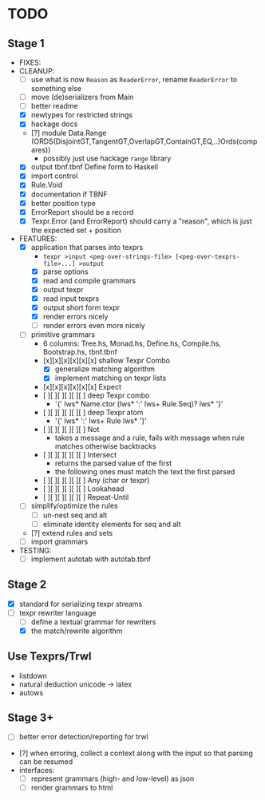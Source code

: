 # TODO

## Stage 1

- FIXES:
- CLEANUP:
  - [ ] use what is now `Reason` as `ReaderError`, rename `ReaderError` to something else
  - [ ] move (de)serializers from Main
  - [ ] better readme
  - [x] newtypes for restricted strings
  - [x] hackage docs
  - [?] module Data.Range (ORDS(DisjointGT,TangentGT,OverlapGT,ContainGT,EQ,..)Ords(compares))
      - possibly just use hackage `range` library
  - [x] output tbnf.tbnf Define form to Haskell
  - [x] import control
  - [x] Rule.Void
  - [x] documentation if TBNF
  - [x] better position type
  - [x] ErrorReport should be a record
  - [x] Texpr.Error (and ErrorReport) should carry a "reason", which is just the expected set + position
- FEATURES:
  - [x] application that parses into texprs
    - `texpr >input <peg-over-strings-file> [<peg-over-texprs-file>...] >output`
    - [x] parse options
    - [x] read and compile grammars
    - [x] output texpr
    - [x] read input texprs
    - [x] output short form texpr
    - [x] render errors nicely
    - [ ] render errors even more nicely
  - [ ] primitive grammars
    - 6 columns: Tree.hs, Monad.hs, Define.hs, Compile.hs, Bootstrap.hs, tbnf.tbnf
    - [x][x][x][x][x][x] shallow Texpr Combo
      - [x] generalize matching algorithm
      - [x] implement matching on texpr lists
    - [x][x][x][x][x][x] Expect
    - [ ][ ][ ][ ][ ][ ] deep Texpr combo
      - '{' lws* Name.ctor (lws* ':' lws+ Rule.Seq)? lws* '}'
    - [ ][ ][ ][ ][ ][ ] deep Texpr atom
      - '{' lws* ':' lws+ Rule lws* '}'
    - [ ][ ][ ][ ][ ][ ] Not
      - takes a message and a rule, fails with message when rule matches
        otherwise backtracks
    - [ ][ ][ ][ ][ ][ ] Intersect
      - returns the parsed value of the first
      - the following ones must match the text the first parsed
    - [ ][ ][ ][ ][ ][ ] Any (char or texpr)
    - [ ][ ][ ][ ][ ][ ] Lookahead
    - [ ][ ][ ][ ][ ][ ] Repeat-Until
  - [ ] simplify/optimize the rules
    - [ ] un-nest seq and alt
    - [ ] eliminate identity elements for seq and alt
  - [?] extend rules and sets
  - [ ] import grammars
- TESTING:
  - [ ] implement autotab with autotab.tbnf

## Stage 2

- [x] standard for serializing texpr streams
- [ ] texpr rewriter language
  - [ ] define a textual grammar for rewriters
  - [x] the match/rewrite algorithm

## Use Texprs/Trwl

- listdown
- natural deduction unicode -> latex
- autows

## Stage 3+

- [ ] better error detection/reporting for trwl
- [?] when erroring, collect a context along with the input so that parsing can be resumed
- interfaces:
  - [ ] represent grammars (high- and low-level) as json
  - [ ] render grammars to html
